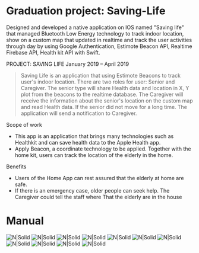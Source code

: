 # Graduation project: Saving-Life



Designed and developed a native application on IOS named "Saving life" that managed Bluetooth Low Energy technology to track indoor location, show on a custom map that updated in realtime and track the user activities through day by using Google Authentication, Estimote Beacon API, Realtime Firebase API, Health kit API with Swift.

PROJECT: SAVING LIFE
January 2019 – April 2019
> Saving Life is an application that using Estimote Beacons to track user's indoor location. There are two roles for user: Senior and Caregiver. The senior type will share Health data and location in X, Y plot from the beacons to the realtime database. The Caregiver will receive the information about the senior's location on the custom map and read Health data. If the senior did not move for a long time. The application will send a notification to Caregiver.

Scope of work 
  - This app is an application that brings many technologies such as Healthkit and can save health data to the Apple Health app. 
  - Apply Beacon, a coordinate technology to be applied. Together with the home kit, users can track the location of the elderly in the home. 
  
  
Benefits
- Users of the Home App can rest assured that the elderly at home are safe. 
- If there is an emergency case, older people can seek help. The Caregiver could tell the staff where That the elderly are in the house 

# Manual

![N|Solid](https://i.imgur.com/tS5bi1i.jpeg)
![N|Solid](https://i.imgur.com/m13owpP.jpeg)
![N|Solid](https://i.imgur.com/QptIzdN.jpeg)
![N|Solid](https://i.imgur.com/iDdtjbr.jpeg)
![N|Solid](https://i.imgur.com/kTd40T8.jpeg)
![N|Solid](https://i.imgur.com/UvtRVBg.jpeg)
![N|Solid](https://i.imgur.com/Hb41JKO.jpeg)
![N|Solid](https://i.imgur.com/INLnvod.jpeg)
![N|Solid](https://i.imgur.com/jCJquAw.jpeg)
![N|Solid](https://i.imgur.com/KvfVX1O.jpeg)
![N|Solid](https://i.imgur.com/WEejPpz.jpeg)
